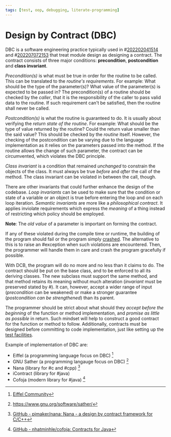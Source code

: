 ```yaml
---
tags: [test, oop, debugging, literate-programming]
---
```


# Design by Contract (DBC)

DBC is a software engineering practice typically used in #[202202041514](202202041514.md) and #[202207072153](202207072153.md) that treat module design as designing a contract. The contract consists of three major conditions: **precondition**, **postcondition** and **class invariant**.

*Precondition(s)* is what must be true in order for the routine to be called. This can be translated to the *routine's requirements*. For example: What should be the type of the parameter(s)? What value of the parameter(s) is expected to be passed in? The precondition(s) of a routine should be checked by the *caller*, that it is the responsibility of the caller to pass valid data to the routine. If such requirement can't be satisfied, then the routine shall never be called.

*Postcondition(s)* is what the routine is guaranteed to do. It is usually about verifying the *return state of the routine*. For example: What should be the type of value returned by the routine? Could the return value smaller than the said value? This should be checked by the *routine* itself. However, the checking of the postcondition can be varying due to the language implementation as it relies on the parameters passed into the method. If the routine allows the change of such parameter, the contract can be circumvented, which violates the DBC principle.

*Class invariant* is a condition that remained *unchanged* to constrain the objects of the class. It must always be true *before* and *after* the call of the method. The class invariant can be violated in between the call, though.

There are other invariants that could further enhance the design of the codebase. *Loop invariants* can be used to make sure that the condition or state of a variable or an object is true before entering the loop and on each loop iteration. *Semantic invariants* are more like a *philosophical contract*. It applies inviolate requirements which express the *meaning* of a thing instead of restricting which policy should be employed.

**Note**: The *old value* of a parameter is important on forming the contract.

If any of these violated during the compile time or runtime, the building of the program should fail or the program simply [crashed](202207091736.md). The alternative to this is to raise an #exception when such violations are encountered. Then, the programmer will handle them in care and crash the program gracefully if possible.

With DCB, the program will do no more and no less than it claims to do. The contract should be put on the base class, and to be enforced to all its deriving classes. The new subclass must support the same method, and that method retains its meaning without much alteration (*invariant* must be preserved stated by #[](202202041514.md#Liskov%20Substitution%20Principle%20LSP)). It can, however, accept a wider range of input (*precondition* can be weakened) or make a stronger guarantee (*postcondition can be strengthened*) than its parent.

The programmer should be strict about what should they *accept before the beginning* of the function or method implementation, and *promise as little as possible* in return. Such mindset will help to construct a good contract for the function or method to follow. Additionally, contracts must be designed before committing to code implementation, just like setting up the [test facilities](202206201159.md).

Example of implementation of DBC are:
- Eiffel (a programming language focus on DBC) [^eiffel]
- GNU Sather (a programming langauge focus on DBC) [^sather]
- Nana (library for #c and #cpp) [^nana-github]
- iContract (library for #java)
- Cofoja (modern library for #java) [^cofoja-github]

[^nana-github]: [GitHub - pjmaker/nana: Nana - a design by contract framework for C/C++](https://github.com/pjmaker/nana)
[^cofoja-github]: [GitHub - nhatminhle/cofoja: Contracts for Java](https://github.com/nhatminhle/cofoja)
[^sather]: https://www.gnu.org/software/sather/
[^eiffel]: [Eiffel Community](https://www.eiffel.org/)